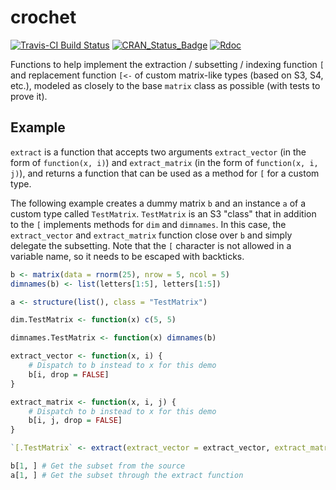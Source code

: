 # crochet

[![Travis-CI Build Status](https://travis-ci.org/agrueneberg/crochet.svg?branch=master)](https://travis-ci.org/agrueneberg/crochet)
[![CRAN_Status_Badge](http://www.r-pkg.org/badges/version/crochet)](https://cran.r-project.org/package=crochet)
[![Rdoc](http://www.rdocumentation.org/badges/version/crochet)](http://www.rdocumentation.org/packages/crochet)

Functions to help implement the extraction / subsetting / indexing function `[` and replacement function `[<-` of custom matrix-like types (based on S3, S4, etc.), modeled as closely to the base `matrix` class as possible (with tests to prove it).


## Example

`extract` is a function that accepts two arguments `extract_vector` (in the form of `function(x, i)`) and `extract_matrix` (in the form of `function(x, i, j)`), and returns a function that can be used as a method for `[` for a custom type.

The following example creates a dummy matrix `b` and an instance `a` of a custom type called `TestMatrix`. `TestMatrix` is an S3 "class" that in addition to the `[` implements methods for `dim` and `dimnames`. In this case, the `extract_vector` and `extract_matrix` function close over `b` and simply delegate the subsetting. Note that the `[` character is not allowed in a variable name, so it needs to be escaped with backticks.

```R
b <- matrix(data = rnorm(25), nrow = 5, ncol = 5)
dimnames(b) <- list(letters[1:5], letters[1:5])

a <- structure(list(), class = "TestMatrix")

dim.TestMatrix <- function(x) c(5, 5)

dimnames.TestMatrix <- function(x) dimnames(b)

extract_vector <- function(x, i) {
    # Dispatch to b instead to x for this demo
    b[i, drop = FALSE]
}

extract_matrix <- function(x, i, j) {
    # Dispatch to b instead to x for this demo
    b[i, j, drop = FALSE]
}

`[.TestMatrix` <- extract(extract_vector = extract_vector, extract_matrix = extract_matrix)

b[1, ] # Get the subset from the source
a[1, ] # Get the subset through the extract function
```

